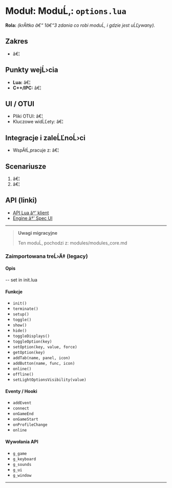 # Moduł: ModuĹ‚: `options.lua`
**Rola:** *(krĂłtko â€“ 1â€“3 zdania co robi moduĹ‚ i gdzie jest uĹĽywany).*

## Zakres
- â€¦

## Punkty wejĹ›cia
- **Lua:** â€¦
- **C++/IPC:** â€¦

## UI / OTUI
- Pliki OTUI: â€¦
- Kluczowe widĹĽety: â€¦

## Integracje i zaleĹĽnoĹ›ci
- WspĂłĹ‚pracuje z: â€¦

## Scenariusze
1. â€¦
2. â€¦

## API (linki)
- [API Lua â†’ klient](../../api/lua/luafunctions_client.md)
- [Engine â†’ Spec UI](../../api/engine/otclient_v_8_specyfikacja_ui.md)

---

> **Uwagi migracyjne**
>
> Ten moduĹ‚ pochodzi z: modules/modules_core.md

### Zaimportowana treĹ›Ä‡ (legacy)
#### Opis

-- set in init.lua


#### Funkcje

- `init()`
- `terminate()`
- `setup()`
- `toggle()`
- `show()`
- `hide()`
- `toggleDisplays()`
- `toggleOption(key)`
- `setOption(key, value, force)`
- `getOption(key)`
- `addTab(name, panel, icon)`
- `addButton(name, func, icon)`
- `online()`
- `offline()`
- `setLightOptionsVisibility(value)`


#### Eventy / Hooki

- `addEvent`
- `connect`
- `onGameEnd`
- `onGameStart`
- `onProfileChange`
- `online`


#### Wywołania API

- `g_game`
- `g_keyboard`
- `g_sounds`
- `g_ui`
- `g_window`

---
